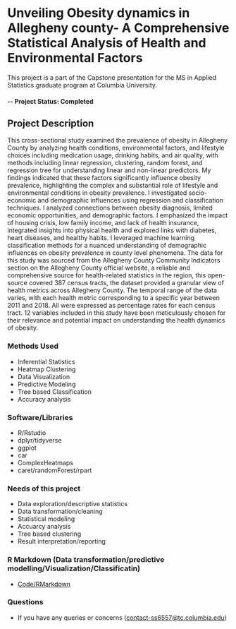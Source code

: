 # Unveiling Obesity dynamics in Allegheny county- A Comprehensive Statistical Analysis of Health and Environmental Factors
This project is a part of the Capstone presentation for the MS in Applied Statistics graduate program at Columbia University.

#### -- Project Status: Completed

## Project Description

This cross-sectional study examined the prevalence of obesity in Allegheny County by analyzing health conditions, environmental factors, and lifestyle choices including medication usage, drinking habits, and air quality, with methods including linear regression, clustering, random forest, and regression tree for understanding linear and non-linear predictors. My findings indicated that these factors significantly influence obesity prevalence, highlighting the complex and substantial role of lifestyle and environmental conditions in obesity prevalence. I investigated socio-economic and demographic influences using regression and classification techniques. 
I analyzed connections between obesity diagnosis, limited economic opportunities, and demographic factors. I emphasized the impact of housing crisis, low family income, and lack of health insurance, integrated insights into physical health and explored links with diabetes, heart diseases, and healthy habits. I leveraged machine learning classification methods for a nuanced understanding of demographic influences on obesity prevalence in county level phenomena. The data for this study was sourced from the Allegheny County Community Indicators section on the Allegheny County official website, a reliable and comprehensive source for health-related statistics in the region, this open-source covered 387 census tracts, the dataset provided a granular view of health metrics across Allegheny County. The temporal range of the data varies, with each health metric corresponding to a specific year between 2011 and 2018. All were expressed as percentage rates for each census tract. 12 variables included in this study have been meticulously chosen for their relevance and potential impact on understanding the health dynamics of obesity.

### Methods Used

* Inferential Statistics
* Heatmap Clustering
* Data Visualization
* Predictive Modeling
* Tree based Classification
* Accuracy analysis

### Software/Libraries

* R/Rstudio
* dplyr/tidyverse
* ggplot
* car
* ComplexHeatmaps
* caret/randomForest/rpart

### Needs of this project

- Data exploration/descriptive statistics
- Data transformation/cleaning
- Statistical modeling
- Accuarcy analysis
- Tree based clustering
- Result interpretation/reporting

### R Markdown (Data transformation/predictive modelling/Visualization/Classificatin)

* [Code/RMarkdown](https://github.com/Samriddhi-Soni/Unraveling-Diabetes-Risk-Insights-from-Health-Metrics-and-Demographics/blob/43e2a862191450745430be7ddf2d991bcad9a5fe/Code.Rmd)

### Questions

* If you have any queries or concerns (contact-ss6557@tc.columbia.edu)

